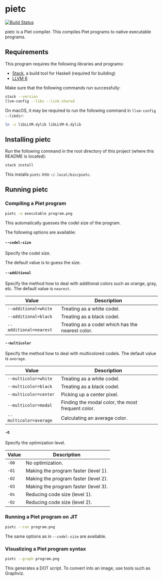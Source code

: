 # pietc

[![Build Status](https://travis-ci.org/nokijp/pietc.svg?branch=master)](https://travis-ci.org/nokijp/pietc)

pietc is a Piet compiler.
This compiles Piet programs to native executable programs.


## Requirements

This program requires the following libraries and programs:

- [Stack](https://www.haskellstack.org/), a build tool for Haskell (required for building)
- [LLVM 6](https://llvm.org/)

Make sure that the following commands run successfully:

```bash
stack --version
llvm-config --libs --link-shared
```

On macOS, it may be required to run the following command in `llvm-config --libdir`:

```bash
ln -s libLLVM.dylib libLLVM-6.dylib
```


## Installing pietc

Run the following command in the root directory of this project (where this README is located):

```bash
stack install
```

This installs `pietc` into `~/.local/bin/pietc`.


## Running pietc

### Compiling a Piet program

```bash
pietc -o executable program.png
```

This automatically guesses the codel size of the program.

The following options are available:

#### `--codel-size`

Specify the codel size.

The default value is to guess the size.

#### `--additional`

Specify the method how to deal with additional colors such as orange, gray, etc.
The default value is `nearest`.

| Value | Description |
|---|---|
| `--additional=white` | Treating as a white codel. |
| `--additional=black` | Treating as a black codel. |
| `--additional=nearest` | Treating as a codel which has the nearest color. |

#### `--multicolor`

Specify the method how to deal with multicolored codels.
The default value is `average`.

| Value | Description |
|---|---|
| `--multicolor=white` | Treating as a white codel. |
| `--multicolor=black` | Treating as a black codel. |
| `--multicolor=center` | Picking up a center pixel. |
| `--multicolor=modal` | Finding the modal color, the most frequent color. |
| `--multicolor=average` | Calculating an average color. |

#### `-O`

Specify the optimization level.

| Value | Description |
|---|---|
| `-O0` | No optimization. |
| `-O1` | Making the program faster (level 1). |
| `-O2` | Making the program faster (level 2). |
| `-O3` | Making the program faster (level 3). |
| `-Os` | Reducing code size (level 1). |
| `-Oz` | Reducing code size (level 2). |

### Running a Piet program on JIT

```bash
pietc --run program.png
```

The same options as in `--codel-size` are available.

### Visualizing a Piet program syntax

```bash
pietc --graph program.png
```

This generates a DOT script.
To convert into an image, use tools such as Graphviz.
